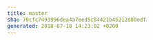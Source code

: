 ```yaml
---
title: master
sha: 79cfc7493996dea4a7eed5c84421b45212d80edf
generated: 2018-07-18 14:23:02 +0200
---
```

